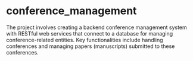 # conference_management
The project involves creating a backend conference management system with RESTful web services that connect to a database for managing conference-related entities. Key functionalities include handling conferences and managing papers (manuscripts) submitted to these conferences.
